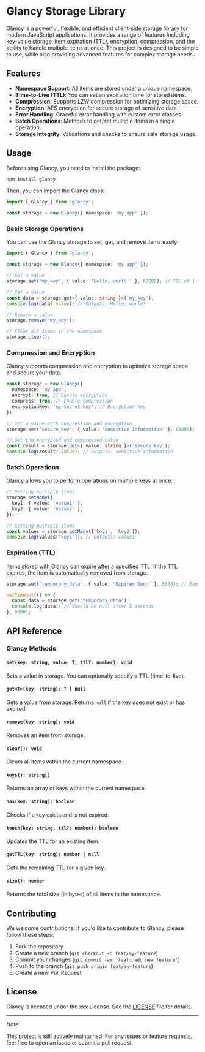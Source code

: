 # Glancy Storage Library

Glancy is a powerful, flexible, and efficient client-side storage library for modern JavaScript applications. It provides a range of features including key-value storage, item expiration (TTL), encryption, compression, and the ability to handle multiple items at once. This project is designed to be simple to use, while also providing advanced features for complex storage needs.

## Features

- **Namespace Support**: All items are stored under a unique namespace.
- **Time-to-Live (TTL)**: You can set an expiration time for stored items.
- **Compression**: Supports LZW compression for optimizing storage space.
- **Encryption**: AES encryption for secure storage of sensitive data.
- **Error Handling**: Graceful error handling with custom error classes.
- **Batch Operations**: Methods to get/set multiple items in a single operation.
- **Storage Integrity**: Validations and checks to ensure safe storage usage.

## Usage

Before using Glancy, you need to install the package:

```bash
npm install glancy
```

Then, you can import the Glancy class:

```typescript
import { Glancy } from 'glancy';

const storage = new Glancy({ namespace: 'my_app' });
```

### Basic Storage Operations

You can use the Glancy storage to set, get, and remove items easily.

```typescript
import { Glancy } from 'glancy';

const storage = new Glancy({ namespace: 'my_app' });

// Set a value
storage.set('my_key', { value: 'Hello, world!' }, 60000); // TTL of 1 minute

// Get a value
const data = storage.get<{ value: string }>('my_key');
console.log(data?.value); // Outputs: Hello, world!

// Remove a value
storage.remove('my_key');

// Clear all items in the namespace
storage.clear();
```

### Compression and Encryption

Glancy supports compression and encryption to optimize storage space and secure your data.

```typescript
const storage = new Glancy({
  namespace: 'my_app',
  encrypt: true, // Enable encryption
  compress: true, // Enable compression
  encryptionKey: 'my-secret-key', // Encryption key
});

// Set a value with compression and encryption
storage.set('secure_key', { value: 'Sensitive Information' }, 60000);

// Get the encrypted and compressed value
const result = storage.get<{ value: string }>('secure_key');
console.log(result?.value); // Outputs: Sensitive Information
```

### Batch Operations

Glancy allows you to perform operations on multiple keys at once:

```typescript
// Setting multiple items
storage.setMany({
  key1: { value: 'value1' },
  key2: { value: 'value2' },
});

// Getting multiple items
const values = storage.getMany(['key1', 'key2']);
console.log(values['key1']); // Outputs: value1
```

### Expiration (TTL)

Items stored with Glancy can expire after a specified TTL. If the TTL expires, the item is automatically removed from storage.

```typescript
storage.set('temporary_data', { value: 'Expires Soon' }, 5000); // Expires in 5 seconds

setTimeout(() => {
  const data = storage.get('temporary_data');
  console.log(data); // Should be null after 5 seconds
}, 6000);
```

## API Reference

### Glancy Methods

#### `set(key: string, value: T, ttl?: number): void`

Sets a value in storage. You can optionally specify a TTL (time-to-live).

#### `get<T>(key: string): T | null`

Gets a value from storage. Returns `null` if the key does not exist or has expired.

#### `remove(key: string): void`

Removes an item from storage.

#### `clear(): void`

Clears all items within the current namespace.

#### `keys(): string[]`

Returns an array of keys within the current namespace.

#### `has(key: string): boolean`

Checks if a key exists and is not expired.

#### `touch(key: string, ttl?: number): boolean`

Updates the TTL for an existing item.

#### `getTTL(key: string): number | null`

Gets the remaining TTL for a given key.

#### `size(): number`

Returns the total size (in bytes) of all items in the namespace.

## Contributing

We welcome contributions! If you'd like to contribute to Glancy, please follow these steps:

1. Fork the repository
2. Create a new branch (`git checkout -b feat/my-feature`)
3. Commit your changes (`git commit -am 'feat: add new feature'`)
4. Push to the branch (`git push origin feat/my-feature`)
5. Create a new Pull Request

## License

Glancy is licensed under the xxx License. See the [LICENSE](LICENSE) file for details.

---

> [!NOTE]
> This project is still actively maintained. For any issues or feature requests, feel free to open an issue or submit a pull request.

